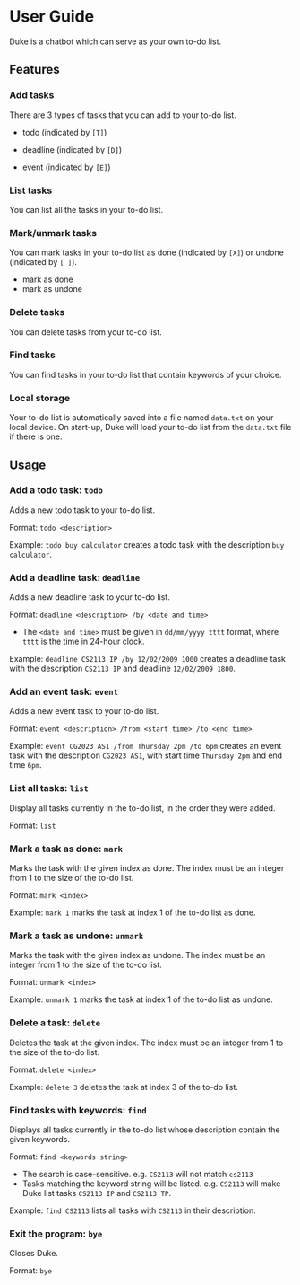 # User Guide
Duke is a chatbot which can serve as your own to-do list.

## Features
### Add tasks
There are 3 types of tasks that you can add to your to-do list.

- todo (indicated by `[T]`)

- deadline (indicated by `[D]`)

- event (indicated by `[E]`)

### List tasks
You can list all the tasks in your to-do list.

### Mark/unmark tasks
You can mark tasks in your to-do list as done (indicated by `[X]`) or undone (indicated by `[ ]`).

- mark as done
- mark as undone

### Delete tasks
You can delete tasks from your to-do list.

### Find tasks
You can find tasks in your to-do list that contain keywords of your choice.

### Local storage
Your to-do list is automatically saved into a file named `data.txt` on your local device. On start-up, Duke will load
your to-do list from the `data.txt` file if there is one.


## Usage
### Add a todo task: `todo`
Adds a new todo task to your to-do list.

Format: `todo <description>`

Example: `todo buy calculator` creates a todo task with the description `buy calculator`.

### Add a deadline task: `deadline`
Adds a new deadline task to your to-do list.

Format: `deadline <description> /by <date and time>`

- The `<date and time>` must be given in `dd/mm/yyyy tttt` format, where `tttt` is the time in 24-hour clock. 

Example: `deadline CS2113 IP /by 12/02/2009 1000` creates a deadline task with the description `CS2113 IP` and deadline
`12/02/2009 1800`.


### Add an event task: `event`
Adds a new event task to your to-do list.

Format: `event <description> /from <start time> /to <end time>`

Example: `event CG2023 AS1 /from Thursday 2pm /to 6pm` creates an event task with the description `CG2023 AS1`, with 
start time `Thursday 2pm` and end time `6pm`.

### List all tasks: `list`
Display all tasks currently in the to-do list, in the order they were added.

Format: `list`


### Mark a task as done: `mark`
Marks the task with the given index as done. The index must be an integer from 1 to the size of the to-do list.

Format: `mark <index>`

Example: `mark 1` marks the task at index 1 of the to-do list as done.

### Mark a task as undone: `unmark`

Marks the task with the given index as undone. The index must be an integer from 1 to the size of the to-do list.

Format: `unmark <index>`

Example: `unmark 1` marks the task at index 1 of the to-do list as undone.

### Delete a task: `delete`
Deletes the task at the given index. The index must be an integer from 1 to the size of the to-do list.

Format: `delete <index>`

Example: `delete 3` deletes the task at index 3 of the to-do list.

### Find tasks with keywords: `find`
Displays all tasks currently in the to-do list whose description contain the given keywords.

Format: `find <keywords string>`
- The search is case-sensitive. e.g. `CS2113` will not match `cs2113`
- Tasks matching the keyword string will be listed. e.g. `CS2113` will make Duke list tasks `CS2113 IP` and `CS2113 TP`.

Example: `find CS2113` lists all tasks with `CS2113` in their description.


### Exit the program: `bye`
Closes Duke.

Format: `bye`